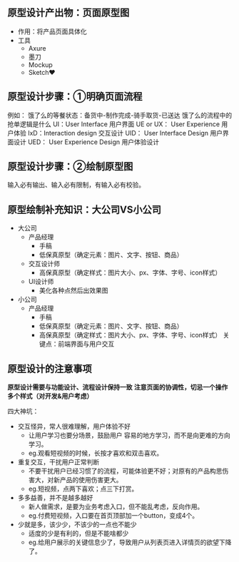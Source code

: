 ## 原型设计产出物：页面原型图
- 作用：将产品页面具体化
- 工具
  - Axure
  - 墨刀
  - Mockup
  - Sketch❤

## 原型设计步骤：①明确页面流程
例如：
饿了么的等餐状态：备货中-制作完成-骑手取货-已送达
饿了么的流程中的抢单逻辑是什么
UI：User Interface 用户界面
UE or UX： User Experience 用户体验
IxD：Interaction design 交互设计
UID： User Interface Design 用户界面设计
UED： User Experience Design 用户体验设计



## 原型设计步骤：②绘制原型图

输入必有输出、输入必有限制，有输入必有校验。

## 原型绘制补充知识：大公司VS小公司
- 大公司
  - 产品经理
    - 手稿
    - 低保真原型（确定元素：图片、文字、按钮、商品）
  - 交互设计师
    - 高保真原型（确定样式：图片大小、px、字体、字号、icon样式）
  - UI设计师
    - 美化各种点然后出效果图
- 小公司
  - 产品经理
    - 手稿
    - 低保真原型（确定元素：图片、文字、按钮、商品）
    - 高保真原型（确定样式：图片大小、px、字体、字号、icon样式）
关键点：前端界面与用户交互

## 原型设计的注意事项

**原型设计需要与功能设计、流程设计保持一致**
**注意页面的协调性，切忌一个操作多个样式（对开发&用户考虑）**

四大神坑：
- 交互怪异，常人很难理解，用户体验不好
  - 让用户学习也要分场景，鼓励用户 容易的地方学习，而不是向更难的方向学习。
  - eg.观看短视频的时候，长按才喜欢和双击喜欢。
- 重复交互，干扰用户正常判断
  - 不要干扰用户已经习惯了的流程，可能体验更不好；对原有的产品构思伤害大，对新产品的使用伤害更大。
  - eg.短视频，点两下喜欢；点三下打赏。
- 多多益善，并不是越多越好
  - 新人做需求，是要为业务考虑入口，但不能乱考虑，反向作用。
  - eg.付费短视频，入口要在首页顶部加一个button，变成4个。
- 少就是多，该少少，不该少的一点也不能少
  - 适度的少是有利的，但是不能啥都少
  - eg.给用户展示的关键信息少了，导致用户从列表页进入详情页的欲望下降了。